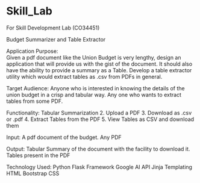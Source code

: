 # Skill_Lab
For Skill Development Lab (CO34451)

Budget Summarizer and Table Extractor

Application Purpose:  
Given a pdf document like the Union Budget is very lengthy, design an application that will provide us with the gist of the document. It should also have the ability to provide a summary as a Table.
Develop a table extractor utility which would extract tables as .csv from PDFs in general.

Target Audience: 
Anyone who is interested in knowing the details of the union budget in a crisp and tabular way.
Any one who wants to extract tables from some PDF.

Functionality: 
Tabular Summarization
      2.   Upload a PDF
      3.   Download as .csv or .pdf
      4.   Extract Tables from the PDF
      5.   View Tables as CSV and download them


Input: 
A pdf document of the budget.
Any PDF

Output: 
 Tabular Summary of the document with the facility to download it.
 Tables present in the PDF

Technology Used: 
Python
Flask Framework 
Google AI  API 
Jinja Templating 
HTML
Bootstrap CSS

